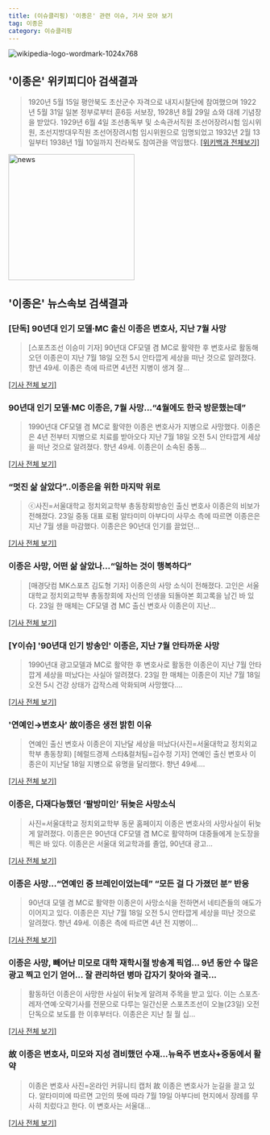 ```yaml
---
title: (이슈클리핑) '이종은' 관련 이슈, 기사 모아 보기
tag: 이종은
category: 이슈클리핑
---
```

![wikipedia-logo-wordmark-1024x768](https://user-images.githubusercontent.com/42597476/44503234-41136a80-a6d0-11e8-9071-6fc6418eafe4.png)
## **'이종은'** 위키피디아 검색결과
>1920년 5월 15일 평안북도 초산군수 자격으로 내지시찰단에 참여했으며 1922년 5월 31일 일본 정부로부터 훈6등 서보장, 1928년 8월 29일 쇼와 대례 기념장을 받았다. 1929년 6월 4일 조선총독부 및 소속관서직원 조선어장려시험 임시위원, 조선지방대우직원 조선어장려시험 임시위원으로 임명되었고 1932년 2월 13일부터 1938년 1월 10일까지 전라북도 참여관을 역임했다.
[[위키백과 전체보기]](https://ko.wikipedia.org/wiki/이종은)

<img width="250" alt="news" src="https://user-images.githubusercontent.com/42597476/44503468-74a2c480-a6d1-11e8-96ce-d3a2ce3119a1.png">

## **'이종은'** 뉴스속보 검색결과
### [단독] 90년대 인기 모델·MC 출신 이종은 변호사, 지난 7월 사망

>[스포츠조선 이승미 기자] 90년대 CF모델 겸 MC로 활약한 후 변호사로 활동해오던 이종은이 지난 7월 18일 오전 5시 안타깝게 세상을 떠난 것으로 알려졌다. 향년 49세. 이종은 측에 따르면 4년전 지병이 생겨 잘...

[[기사 전체 보기]](http://sports.chosun.com/news/ntype.htm?id=201808240100210900016021&servicedate=20180823)

### 90년대 인기 모델·MC 이종은, 7월 사망…“4월에도 한국 방문했는데”

>1990년대 CF모델 겸 MC로 활약한 이종은 변호사가 지병으로 사망했다. 이종은은 4년 전부터 지병으로 치료를 받아오다 지난 7월 18일 오전 5시 안타깝게 세상을 떠난 것으로 알려졌다. 향년 49세. 이종은이 소속된 중동...

[[기사 전체 보기]](http://star.mk.co.kr/new/view.php?mc=ST&year=2018&no=529188)

### “멋진 삶 살았다”..이종은을 위한 마지막 위로

>ⓒ사진=서울대학교 정치외교학부 총동창회방송인 출신 변호사 이종은의 비보가 전해졌다. 23일 중동 대표 로펌 알타미미 아부다미 사무소 측에 따르면 이종은은 지난 7월 생을 마감했다. 이종은은 90년대 인기를 끌었던...

[[기사 전체 보기]](http://www.dailian.co.kr/news/view/734471/?sc=naver)

### 이종은 사망, 어떤 삶 살았나…“일하는 것이 행복하다”

>[매경닷컴 MK스포츠 김도형 기자] 이종은의 사망 소식이 전해졌다. 고인은 서울대학교 정치외교학부 총동창회에 자신의 인생을 되돌아본 회고록을 남긴 바 있다. 23일 한 매체는 CF모델 겸 MC 출신 변호사 이종은이 지난...

[[기사 전체 보기]](http://sports.mk.co.kr/view.php?year=2018&no=529700)

### [Y이슈] '90년대 인기 방송인' 이종은, 지난 7월 안타까운 사망

>1990년대 광고모델과 MC로 활약한 후 변호사로 활동한 이종은이 지난 7월 안타깝게 세상을 떠났다는 사실아 알려졌다. 23일 한 매체는 이종은이 지난 7월 18일 오전 5시 건강 상태가 갑작스레 악화되며 사망했다....

[[기사 전체 보기]](http://www.ytn.co.kr/_sn/0117_201808231200554824)

### '연예인→변호사' 故이종은 생전 밝힌 이유

>연예인 출신 변호사 이종은이 지난달 세상을 떠났다(사진=서울대학교 정치외교학부 총동창회) [헤럴드경제 스타&컬처팀=김수정 기자] 연예인 출신 변호사 이종은이 지난달 18일 지병으로 유명을 달리했다. 향년 49세....

[[기사 전체 보기]](http://biz.heraldcorp.com/culture/view.php?ud=201808231118238581632_1)

### 이종은, 다재다능했던 ‘팔방미인’ 뒤늦은 사망소식

>사진=서울대학교 정치외교학부 동문 홈페이지 이종은 변호사의 사망사실이 뒤늦게 알려졌다. 이종은은 90년대 CF모델 겸 MC로 활약하며 대중들에게 눈도장을 찍은 바 있다. 이종은은 서울대 외교학과를 졸업, 90년대 광고...

[[기사 전체 보기]](http://www.gukjenews.com/news/articleView.html?idxno=979333)

### 이종은 사망…“연예인 중 브레인이었는데” “모든 걸 다 가졌던 분” 반응

>90년대 모델 겸 MC로 활약한 이종은이 사망소식을 전하면서 네티즌들의 애도가 이어지고 있다. 이종은은 지난 7월 18일 오전 5시 안타깝게 세상을 떠난 것으로 알려졌다. 향년 49세. 이종은 측에 따르면 4년 전 지병이...

[[기사 전체 보기]](http://daily.hankooki.com/lpage/entv/201808/dh20180823113044139020.htm)

### 이종은 사망, 빼어난 미모로 대학 재학시절 방송계 픽업... 9년 동안 수 많은 광고 찍고 인기 얻어... 잘 관리하던 병마 갑자기 찾아와 결국...

>활동하던 이종은이 사망한 사실이 뒤늦게 알려져 주목을 받고 있다. 이는 스포츠·레저·연예·오락기사를 전문으로 다루는 일간신문 스포츠조선이 오늘(23일) 오전 단독으로 보도를 한 이후부터다. 이종은은 지난 칠 월 십...

[[기사 전체 보기]](http://www.ksilbo.co.kr/news/articleView.html?idxno=654452)

### 故 이종은 변호사, 미모와 지성 겸비했던 수재...뉴욕주 변호사+중동에서 활약

>이종은 변호사 사진=온라인 커뮤니티 캡처 故 이종은 변호사가 눈길을 끌고 있다. 알타미미에 따르면 고인의 뜻에 따라 7월 19일 아부다비 현지에서 장례를 무사히 치렀다고 한다. 이 변호사는 서울대...

[[기사 전체 보기]](http://www.siminilbo.co.kr/news/articleView.html?idxno=576883)


